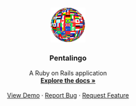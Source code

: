 <br />
<p align="center">
  <a href="https://pentalingo.herokuapp.com">
    <img src="app/assets/images/pentalogo.png" alt="Logo" width="80" height="80">
  </a>

  <h3 align="center">Pentalingo</h3>

  <p align="center">
    A Ruby on Rails application
    <br />
    <a href="https://github.com/othneildrew/Best-README-Template"><strong>Explore the docs »</strong></a>
    <br />
    <br />
    <a href="https://pentalingo.herokuapp.com">View Demo</a>
    ·
    <a href="https://github.com/samgaco/socialnetwork/issues">Report Bug</a>
    ·
    <a href="https://github.com/samgaco/socialnetwork/issues">Request Feature</a>
  </p>
</p>
